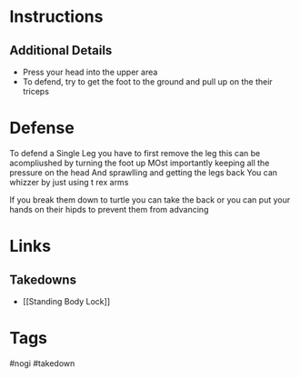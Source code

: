 # Instructions
## Additional Details
- Press your head into the upper area
- To defend, try to get the foot to the ground and pull up on the their triceps
# Defense
To defend a Single Leg you have to first remove the leg this can be acompliushed by turning the foot up
MOst importantly keeping all the pressure on the head
And sprawlling and getting the legs back
You can whizzer by just using t rex arms

If you break them down to turtle you can take the back
or you can put your hands on their hipds to prevent them from advancing 
# Links
## Takedowns
- [[Standing Body Lock]]
# Tags
#nogi #takedown 